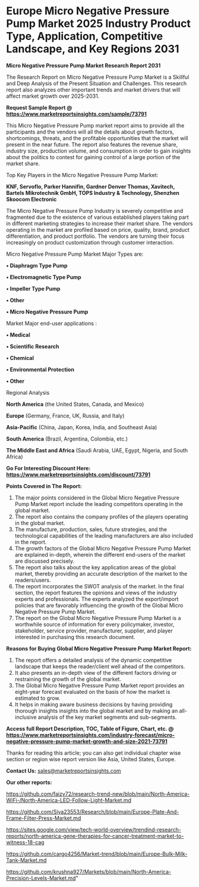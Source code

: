  # Europe Micro Negative Pressure Pump Market 2025 Industry Product Type, Application, Competitive Landscape, and Key Regions 2031

<strong>Micro Negative Pressure Pump Market Research Report 2031</strong>

The Research Report on Micro Negative Pressure Pump Market is a Skillful and Deep Analysis of the Present Situation and Challenges. This research report also analyzes other important trends and market drivers that will affect market growth over 2025-2031.

<strong>Request Sample Report @ <a href=https://www.marketreportsinsights.com/sample/73791>https://www.marketreportsinsights.com/sample/73791</a></strong>

This Micro Negative Pressure Pump market report aims to provide all the participants and the vendors will all the details about growth factors, shortcomings, threats, and the profitable opportunities that the market will present in the near future. The report also features the revenue share, industry size, production volume, and consumption in order to gain insights about the politics to contest for gaining control of a large portion of the market share.

Top Key Players in the Micro Negative Pressure Pump Market:

<strong>KNF, Servoflo, Parker Hannifin, Gardner Denver Thomas, Xavitech, Bartels Mikrotechnik GmbH, TOPS Industry & Technology, Shenzhen Skoocom Electronic</strong>

The Micro Negative Pressure Pump Industry is severely competitive and fragmented due to the existence of various established players taking part in different marketing strategies to increase their market share. The vendors operating in the market are profiled based on price, quality, brand, product differentiation, and product portfolio. The vendors are turning their focus increasingly on product customization through customer interaction.

Micro Negative Pressure Pump Market Major Types are:

<strong>• Diaphragm Type Pump

• Electromagnetic Type Pump

• Impeller Type Pump

• Other

• Micro Negative Pressure Pump</strong>

Market Major end-user applications :

<strong>• Medical

• Scientific Research

• Chemical

• Environmental Protection

• Other</strong>

Regional Analysis

</u><strong><b>North America</b></strong> (the United States, Canada, and Mexico)

<strong><b>Europe </b></strong>(Germany, France, UK, Russia, and Italy)

<strong><b>Asia-Pacific</b></strong> (China, Japan, Korea, India, and Southeast Asia)

<strong><b>South America</b></strong> (Brazil, Argentina, Colombia, etc.)

<strong><b>The Middle East and Africa</b></strong> (Saudi Arabia, UAE, Egypt, Nigeria, and South Africa)

<strong>Go For Interesting Discount Here: <a href=https://www.marketreportsinsights.com/discount/73791>https://www.marketreportsinsights.com/discount/73791</a></strong>

<strong>Points Covered in The Report:</strong>
<ol>
  <li>The major points considered in the Global Micro Negative Pressure Pump Market report include the leading competitors operating in the global market.</li>
  <li>The report also contains the company profiles of the players operating in the global market.</li>
  <li>The manufacture, production, sales, future strategies, and the technological capabilities of the leading manufacturers are also included in the report.</li>
  <li>The growth factors of the Global Micro Negative Pressure Pump Market are explained in-depth, wherein the different end-users of the market are discussed precisely.</li>
  <li>The report also talks about the key application areas of the global market, thereby providing an accurate description of the market to the readers/users.</li>
  <li>The report incorporates the SWOT analysis of the market. In the final section, the report features the opinions and views of the industry experts and professionals. The experts analyzed the export/import policies that are favorably influencing the growth of the Global Micro Negative Pressure Pump Market.</li>
  <li>The report on the Global Micro Negative Pressure Pump Market is a worthwhile source of information for every policymaker, investor, stakeholder, service provider, manufacturer, supplier, and player interested in purchasing this research document.</li>
</ol>
<strong>Reasons for Buying Global Micro Negative Pressure Pump Market Report:</strong>

<ol>
  <li>The report offers a detailed analysis of the dynamic competitive landscape that keeps the reader/client well ahead of the competitors.</li>
  <li>It also presents an in-depth view of the different factors driving or restraining the growth of the global market.</li>
  <li>The Global Micro Negative Pressure Pump Market report provides an eight-year forecast evaluated on the basis of how the market is estimated to grow.</li>
  <li>It helps in making aware business decisions by having providing thorough insights insights into the global market and by making an all-inclusive analysis of the key market segments and sub-segments.</li>
</ol>
<strong>Access full Report Description, TOC, Table of Figure, Chart, etc. @ <a href=https://www.marketreportsinsights.com/industry-forecast/micro-negative-pressure-pump-market-growth-and-size-2021-73791>https://www.marketreportsinsights.com/industry-forecast/micro-negative-pressure-pump-market-growth-and-size-2021-73791</a></strong>


Thanks for reading this article; you can also get individual chapter wise section or region wise report version like Asia, United States, Europe.

<strong>Contact Us:</strong>
sales@marketreportsinsights.com

<strong>Our other reports:</strong>

<a href=https://github.com/faizy72/research-trend-new/blob/main/North-America-WiFi-/North-America-LED-Follow-Light-Market.md>https://github.com/faizy72/research-trend-new/blob/main/North-America-WiFi-/North-America-LED-Follow-Light-Market.md</a>

<a href=https://github.com/Siya23553/Research/blob/main/Europe-Plate-And-Frame-Filter-Press-Market.md>https://github.com/Siya23553/Research/blob/main/Europe-Plate-And-Frame-Filter-Press-Market.md</a>

<a href=https://sites.google.com/view/tech-world-overview/trendind-research-reports/north-america-gene-therapies-for-cancer-treatment-market-to-witness-18-cag>https://sites.google.com/view/tech-world-overview/trendind-research-reports/north-america-gene-therapies-for-cancer-treatment-market-to-witness-18-cag</a>

<a href=https://github.com/cargo4256/Market-trend/blob/main/Europe-Bulk-Milk-Tank-Market.md>https://github.com/cargo4256/Market-trend/blob/main/Europe-Bulk-Milk-Tank-Market.md</a>

<a href=https://github.com/krushna927/Markets/blob/main/North-America-Precision-Levels-Market.md>https://github.com/krushna927/Markets/blob/main/North-America-Precision-Levels-Market.md</a>"
